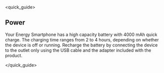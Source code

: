 <quick_guide>
## Power

Your Energy Smartphone has a high capacity battery with 4000 mAh quick charge. The charging time ranges from 2 to 4 hours, depending on whether the device is off or running. Recharge the battery by connecting the device to the outlet only using the USB cable and the adapter included with the product.

</quick_guide>

